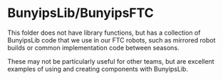# BunyipsLib/BunyipsFTC

This folder does not have library functions, but has a collection of BunyipsLib code that we use in our FTC robots, such as mirrored
robot builds or common implementation code between seasons.  

These may not be particularly useful for other teams, but are excellent examples of using and creating components with BunyipsLib.